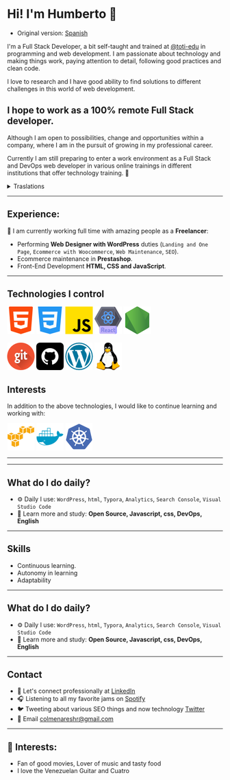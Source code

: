 # Hi! I'm Humberto 👋
- Original version: [Spanish](../README.md)

I'm a Full Stack Developer, a bit self-taught and trained at [@toti-edu](https://github.com/toti-edu) in programming and web development. I am passionate about technology and making things work, paying attention to detail, following good practices and clean code. 

I love to research and I have good ability to find solutions to different challenges in this world of web development. 
  
## I hope to work as a 100% remote Full Stack developer.
Although I am open to possibilities, change and opportunities within a company, where I am in the pursuit of growing in my professional career. 

Currently I am still preparing to enter a work environment as a Full Stack and DevOps web developer in various online trainings in different institutions that offer technology training. 🙌

<details>
<summary>Traslations</summary>

- [Português Brasileiro](./translations/README-pt.md)
- [English](./translations/README-en.md)

</details>
<hr>

## Experience: 
🏢 I am currently working full time with amazing people as a **Freelancer**:
- Performing **Web Designer with WordPress** duties (`Landing and One Page`, `Ecommerce with Woocommerce`, `Web Maintenance`, `SEO`).
- Ecommerce maintenance in **Prestashop**.
- Front-End Development **HTML, CSS and JavaScript**.

<hr>

## Technologies I control
![HTML](../assets/html-5.png) ![CSS](../assets/css-3.png) ![JavaScript](../assets/js.png) ![React](../assets/react.png) ![NodeJS](../assets/node-js.png) <br><br> ![Git](../assets/git.png) ![Github](../assets/github.png) ![WordPress](../assets/wordpress.png) ![Linux](../assets/linux.png)

## Interests
In addition to the above technologies, I would like to continue learning and working with: 

<img src="../assets/amazonwebservices-original.svg" alt="AWS" width="64px"> <img src="../assets/docker-plain.svg" alt="Docker" width="64px"> <img src="../assets/kubernetes-plain.svg" alt="Kubernetes" width="64px"> 
<hr>


<hr>

## What do I do daily?
- ⚙️ Daily I use: `WordPress`, `html`, `Typora`, `Analytics`, `Search Console`, `Visual Studio Code`
- 🌱 Learn more and study: **Open Source, Javascript, css, DevOps, English**
<hr>

## Skills
- Continuous learning.
- Autonomy in learning
- Adaptability

<hr>

## What do I do daily?
- ⚙️ Daily I use: `WordPress`, `html`, `Typora`, `Analytics`, `Search Console`, `Visual Studio Code`
- 🌱 Learn more and study: **Open Source, Javascript, css, DevOps, English**
<hr>

## Contact
- 💼 Let's connect professionally at <a href="https://www.linkedin.com/in/humbertocolmenares/">LinkedIn</a>
- 🎧 Listening to all my favorite jams on <a href="https://open.spotify.com/user/millyfeet">Spotify</a>
- 🐦 Tweeting about various SEO things and now technology <a href="https://twitter.com/colmenareshr/">Twitter</a>
- 📨 Email <a href="mailto:colmenareshr@gmail.com">colmenareshr@gmail.com</a>
<hr>

## 💜 Interests:

- Fan of good movies, Lover of music and tasty food
- I love the Venezuelan Guitar and Cuatro
